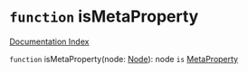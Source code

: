 # `function` isMetaProperty

[Documentation Index](../README.md)

`function` isMetaProperty(node: [Node](../interface.Node/README.md)): node `is` [MetaProperty](../interface.MetaProperty/README.md)

